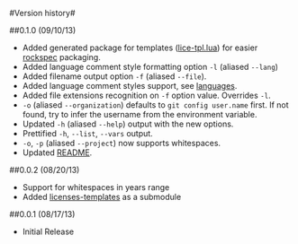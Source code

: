#Version history#

##0.1.0 (09/10/13)
* Added generated package for templates ([lice-tpl.lua](http://github.com/Yonaba/lice-lua/blob/master/src/lice-tpl.lua)) for easier [rockspec](http://www.luarocks.org/en/Rockspec_format) packaging.
* Added language comment style formatting option `-l` (aliased `--lang`)
* Added filename output option `-f` (aliased `--file`).
* Added language comment styles support, see [languages](http://github.com/licenses/lice-lua/blob/master/lice-languages.md).
* Added file extensions recognition on `-f` option value. Overrides `-l`.
* `-o` (aliased `--organization`) defaults to `git config user.name` first. If not found,
try to infer the username from the environment variable.
* Updated `-h` (aliased `--help`) output with the new options.
* Prettified `-h`, `--list`, `--vars` output.
* `-o`, `-p` (aliased `--project`) now supports whitespaces.
* Updated [README](http://github.com/licenses/lice-lua/blob/master/README.md).

##0.0.2 (08/20/13)
* Support for whitespaces in years range
* Added [licenses-templates](https://github.com/licenses/license-templates) as a submodule

##0.0.1 (08/17/13)
* Initial Release
